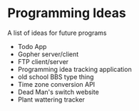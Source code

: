 # Programming Ideas
A list of ideas for future programs

* Todo App
* Gopher server/client
* FTP client/server
* Programming idea tracking application
* old school BBS type thing 
* Time zone conversion API
* Dead Man's switch website
* Plant wattering tracker
